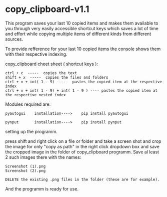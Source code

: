 # copy_clipboard-v1.1
This program saves your last 10 copied items and makes them available to you through very easily accessible shortcut keys which saves a lot of time and effort while copying multiple items of different kinds from different sources. 

To provide refference for your last 10 copied items the console shows them with their respective indexing.

copy_clipboard cheet sheet ( shortcut keys ):

    ctrl + c  -----  copies the text
    shift + x  -----  copies the files and folders
    ctrl + v + int( 1 - 9) -----  pastes the copied item at the respective index
    ctrl + v + int( 1 - 9) + int( 1 - 9 ) ---- pastes the copied item at the respective nested index
  
Modules required are:

    pyautogui    installation---->    pip install pyautogui
    
    pynput       installation---->    pip install pynput
    
setting up the programm.
    
press shift and right click on a file or folder and take a screen shot and crop the image for only "copy as path" in the right click       dropdown box and save the cropped image in the folder of copy_clipboard programm. Save al least 2 such images there with the names:
    
    Screenshot (1).png
    Screenshot (2).png
    
    DELETE the existing .png files in the folder (these are for example).
    
And the programm is ready for use.
